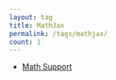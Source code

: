 ```yaml
---
layout: tag
title: MathJax
permalink: /tags/mathjax/
count: 1
---
```


- [Math Support](https://limyunkai19.github.io/minimal-mistakes-jekyll/math-support/)
